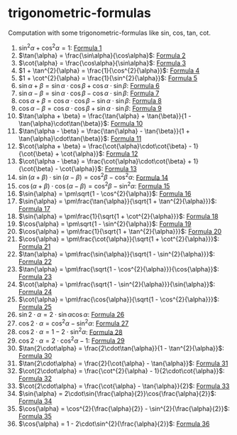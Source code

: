 # trigonometric-formulas

Computation with some trigonometric-formulas like sin, cos, tan, cot.


1. $\sin^{2}\alpha + \cos^{2}\alpha = 1$: [Formula 1](./formula1/README.md)
2. $\tan{\alpha} = \frac{\sin\alpha}{\cos\alpha}$: [Formula 2](./formula2/README.md)
3. $\cot{\alpha} = \frac{\cos\alpha}{\sin\alpha}$: [Formula 3](./formula3/README.md)
4. $1 + \tan^{2}{\alpha} = \frac{1}{\cos^{2}{\alpha}}$: [Formula 4](./formula4/README.md)
5. $1 + \cot^{2}{\alpha} = \frac{1}{\sin^{2}{\alpha}}$: [Formula 5](./formula5/README.md)
6. $\sin{\alpha + \beta} = \sin{\alpha}\cdot\cos{\beta} + \cos{\alpha}\cdot\sin{\beta}$: [Formula 6](./formula6/README.md)
7. $\sin{\alpha - \beta} = \sin{\alpha}\cdot\cos{\beta} - \cos{\alpha}\cdot\sin{\beta}$: [Formula 7](./formula7/README.md)
8. $\cos{\alpha + \beta} = \cos{\alpha}\cdot\cos{\beta} - \sin{\alpha}\cdot\sin{\beta}$: [Formula 8](./formula8/README.md)
9. $\cos{\alpha - \beta} = \cos{\alpha}\cdot\cos{\beta} + \sin{\alpha}\cdot\sin{\beta}$: [Formula 9](./formula9/README.md)
10. $\tan{\alpha + \beta} = \frac{\tan{\alpha} + \tan{\beta}}{1 - \tan{\alpha}\cdot\tan{\beta}}$: [Formula 10](./formula10/README.md)
11. $\tan{\alpha - \beta} = \frac{\tan{\alpha} - \tan{\beta}}{1 + \tan{\alpha}\cdot\tan{\beta}}$: [Formula 11](./formula11/README.md)
12. $\cot{\alpha + \beta} = \frac{\cot{\alpha}\cdot\cot{\beta} - 1}{\cot{\beta} + \cot{\alpha}}$: [Formula 12](./formula12/README.md)
13. $\cot{\alpha - \beta} = \frac{\cot{\alpha}\cdot\cot{\beta} + 1}{\cot{\beta} - \cot{\alpha}}$: [Formula 13](./formula13/README.md)
14. $\sin{(\alpha + \beta)}\cdot\sin{(\alpha - \beta)} = \cos^{2}{\beta} - \cos^{2}{\alpha}$: [Formula 14](./formula14/README.md)
15. $\cos{(\alpha + \beta)}\cdot\cos{(\alpha - \beta)} = \cos^{2}{\beta} - \sin^{2}{\alpha}$: [Formula 15](./formula15/README.md)
16. $\sin{\alpha} = \pm\sqrt{1 - \cos^{2}{\alpha}}$: [Formula 16](./formula16/README.md)
17. $\sin{\alpha} = \pm\frac{\tan{\alpha}}{\sqrt{1 + \tan^{2}{\alpha}}}$: [Formula 17](./formula17/README.md)
18. $\sin{\alpha} = \pm\frac{1}{\sqrt{1 + \cot^{2}{\alpha}}}$: [Formula 18](./formula18/README.md)
19. $\cos{\alpha} = \pm\sqrt{1 - \sin^{2}{\alpha}}$: [Formula 19](./formula19/README.md)
20. $\cos{\alpha} = \pm\frac{1}{\sqrt{1 + \tan^{2}{\alpha}}}$: [Formula 20](./formula20/README.md)
21. $\cos{\alpha} = \pm\frac{\cot{\alpha}}{\sqrt{1 + \cot^{2}{\alpha}}}$: [Formula 21](./formula21/README.md)
22. $\tan{\alpha} = \pm\frac{\sin{\alpha}}{\sqrt{1 - \sin^{2}{\alpha}}}$: [Formula 22](./formula22/README.md)
23. $\tan{\alpha} = \pm\frac{\sqrt{1 - \cos^{2}{\alpha}}}{\cos{\alpha}}$: [Formula 23](./formula23/README.md)
24. $\cot{\alpha} = \pm\frac{\sqrt{1 - \sin^{2}{\alpha}}}{\sin{\alpha}}$: [Formula 24](./formula24/README.md)
25. $\cot{\alpha} = \pm\frac{\cos{\alpha}}{\sqrt{1 - \cos^{2}{\alpha}}}$: [Formula 25](./formula25/README.md)
26. $\sin{2\cdot\alpha} = 2\cdot\sin{\alpha}\cos{\alpha}$: [Formula 26](./formula26/README.md)
27. $\cos{2\cdot\alpha} = \cos^{2}{\alpha} - \sin^{2}{\alpha}$: [Formula 27](./formula27/README.md)
28. $\cos{2\cdot\alpha} = 1 - 2\cdot\sin^{2}{\alpha}$: [Formula 28](./formula28/README.md)
29. $\cos{2\cdot\alpha} = 2\cdot\cos^{2}{\alpha} - 1$: [Formula 29](./formula29/README.md)
30. $\tan{2\cdot\alpha} = \frac{2\cdot\tan{\alpha}}{1 - \tan^{2}{\alpha}}$: [Formula 30](./formula30/README.md)
31. $\tan{2\cdot\alpha} = \frac{2}{\cot{\alpha} - \tan{\alpha}}$: [Formula 31](./formula31/README.md)
32. $\cot{2\cdot\alpha} = \frac{\cot^{2}{\alpha} - 1}{2\cdot\cot{\alpha}}$: [Formula 32](./formula32/README.md)
33. $\cot{2\cdot\alpha} = \frac{\cot{\alpha} - \tan{\alpha}}{2}$: [Formula 33](./formula33/README.md)
34. $\sin{\alpha} = 2\cdot\sin{\frac{\alpha}{2}}\cos{\frac{\alpha}{2}}$: [Formula 34](./formula34/README.md)
35. $\cos{\alpha} = \cos^{2}{\frac{\alpha}{2}} - \sin^{2}{\frac{\alpha}{2}}$: [Formula 35](./formula35/README.md)
36. $\cos{\alpha} = 1 - 2\cdot\sin^{2}{\frac{\alpha}{2}}$: [Formula 36](./formula36/README.md)
